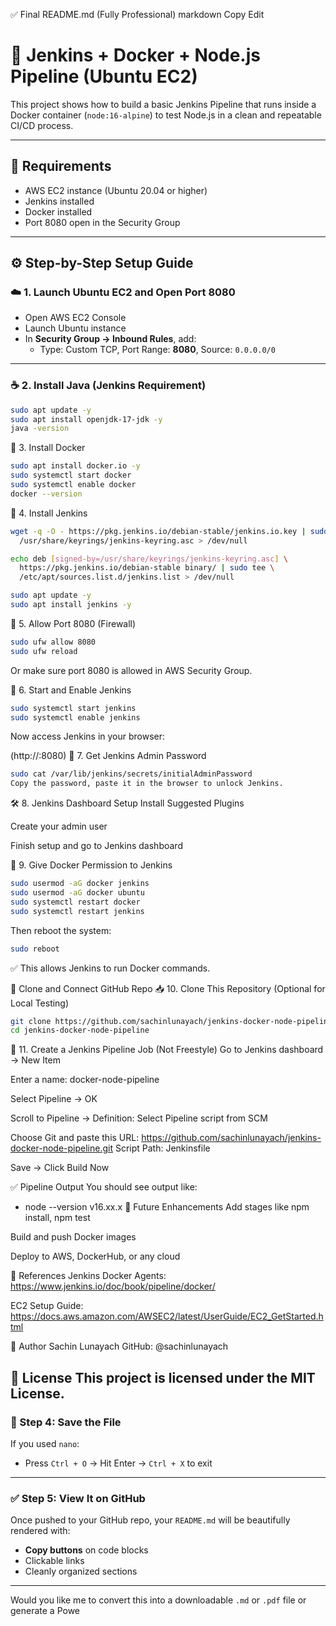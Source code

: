 ✅ Final README.md (Fully Professional)
markdown
Copy
Edit
# 🚀 Jenkins + Docker + Node.js Pipeline (Ubuntu EC2)

This project shows how to build a basic Jenkins Pipeline that runs inside a Docker container (`node:16-alpine`) to test Node.js in a clean and repeatable CI/CD process.

---

## 🧰 Requirements

- AWS EC2 instance (Ubuntu 20.04 or higher)
- Jenkins installed
- Docker installed
- Port 8080 open in the Security Group

---

## ⚙️ Step-by-Step Setup Guide

### ☁️ 1. Launch Ubuntu EC2 and Open Port 8080

- Open AWS EC2 Console
- Launch Ubuntu instance
- In **Security Group → Inbound Rules**, add:
  - Type: Custom TCP, Port Range: **8080**, Source: `0.0.0.0/0`

---

### ☕ 2. Install Java (Jenkins Requirement)

```bash
sudo apt update -y
sudo apt install openjdk-17-jdk -y
java -version
```
🐳 3. Install Docker
```bash
sudo apt install docker.io -y
sudo systemctl start docker
sudo systemctl enable docker
docker --version
```
👷 4. Install Jenkins
```bash
wget -q -O - https://pkg.jenkins.io/debian-stable/jenkins.io.key | sudo tee \
  /usr/share/keyrings/jenkins-keyring.asc > /dev/null

echo deb [signed-by=/usr/share/keyrings/jenkins-keyring.asc] \
  https://pkg.jenkins.io/debian-stable binary/ | sudo tee \
  /etc/apt/sources.list.d/jenkins.list > /dev/null

sudo apt update -y
sudo apt install jenkins -y
```
🔐 5. Allow Port 8080 (Firewall)
```bash
sudo ufw allow 8080
sudo ufw reload
```
Or make sure port 8080 is allowed in AWS Security Group.

🔄 6. Start and Enable Jenkins
```bash
sudo systemctl start jenkins
sudo systemctl enable jenkins
```
Now access Jenkins in your browser:

(http://<your-ec2-public-ip>:8080)
🔑 7. Get Jenkins Admin Password
```bash
sudo cat /var/lib/jenkins/secrets/initialAdminPassword
Copy the password, paste it in the browser to unlock Jenkins.
```

🛠️ 8. Jenkins Dashboard Setup
Install Suggested Plugins

Create your admin user

Finish setup and go to Jenkins dashboard

🔧 9. Give Docker Permission to Jenkins
```bash
sudo usermod -aG docker jenkins
sudo usermod -aG docker ubuntu
sudo systemctl restart docker
sudo systemctl restart jenkins
```
Then reboot the system:
```bash
sudo reboot
```
✅ This allows Jenkins to run Docker commands.

🧪 Clone and Connect GitHub Repo
📥 10. Clone This Repository (Optional for Local Testing)
```bash
git clone https://github.com/sachinlunayach/jenkins-docker-node-pipeline.git
cd jenkins-docker-node-pipeline
```
🔧 11. Create a Jenkins Pipeline Job (Not Freestyle)
Go to Jenkins dashboard → New Item

Enter a name: docker-node-pipeline

Select Pipeline → OK

Scroll to Pipeline → Definition: Select Pipeline script from SCM

Choose Git and paste this URL:
https://github.com/sachinlunayach/jenkins-docker-node-pipeline.git
Script Path: Jenkinsfile

Save → Click Build Now

✅ Pipeline Output
You should see output like:
+ node --version
v16.xx.x
🚀 Future Enhancements
Add stages like npm install, npm test

Build and push Docker images

Deploy to AWS, DockerHub, or any cloud

📎 References
Jenkins Docker Agents: https://www.jenkins.io/doc/book/pipeline/docker/

EC2 Setup Guide: https://docs.aws.amazon.com/AWSEC2/latest/UserGuide/EC2_GetStarted.html

🙌 Author
Sachin Lunayach
GitHub: @sachinlunayach

📝 License
This project is licensed under the MIT License.
---

### 💾 Step 4: Save the File

If you used `nano`:
- Press `Ctrl + O` → Hit Enter → `Ctrl + X` to exit

---

### ✅ Step 5: View It on GitHub

Once pushed to your GitHub repo, your `README.md` will be beautifully rendered with:
- **Copy buttons** on code blocks
- Clickable links
- Cleanly organized sections

---

Would you like me to convert this into a downloadable `.md` or `.pdf` file or generate a Powe

